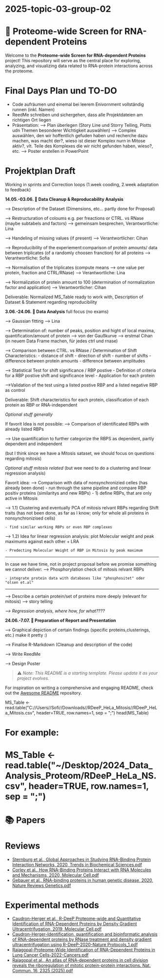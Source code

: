 # 2025-topic-03-group-02
# 🧬 Proteome-wide Screen for RNA-dependent Proteins

Welcome to the **Proteome-wide Screen for RNA-dependent Proteins** project! This repository will serve as the central place for exploring, analyzing, and visualizing data related to RNA-protein interactions across the proteome.

# Final Days Plan und TO-DO

- Code aufräumen und einemal bei leerem Enivornment vollständig runnen (inkl. Namen)
- ReedMe schreiben und sichergehen, dass alle Projektdateien am richtigen Ort liegen
- Präsentation: 
--> Plan überlegen (Story Line und Storry Telling, Plotts udn Themen besonderer Wichtigkeit auswählen)
--> Complex auswählen, den wir hoffentlich gefuden haben und recherche dazu machen, was macht der?, wieso ist dieser Komplex nurn in Mitose aktiv?, vlt. Teile des Komplexes die wir nicht gefunden haben, wieso?, etc. 
--> Poster erstellen in PowerPoint 

# Projektplan Draft
Working in sprints and Correction loops (1.week cooding, 2.week adaptation to feedback)

**14.05.-03.06. 🧹 Data Cleanup & Reproducability Analysis**

--> Description of the Dataset (Dimensions, etc... partly done for Proposal)

--> Restructuration of coloums e.g. per freactions or CTRL. vs RNase (maybe subtabels and factors) --> gemeinsam besprechen, Verantwortliche: Lina

--> Handeling of missing values (if present) --> Verantwortlicher: Cihan

--> Reproducibility of the experiement:comparison of protein amounts/ data between triplicates (of a randomly choosen franction) for all proteins --> Verantwortliche: Sofia

--> Normalisation of the triplicates (compute means --> one value per protein, fraction and CTRL/RNase) --> Verantwortliche: Lina

--> Normalization of protein amount to 100 (determination of normalization factor and application) --> Verantwortlicher: Cihan


Deliverable: Normalized MS_Table ready to work with, Description of Dataset & Statement regarding reproducibility

**3.06.-24.06. 🧐 Data Analysis** full focus (no exams)

--> Gaussian fitting --> Lina

--> Determination of: number of peaks, position and hight of local maxima, quantification/amount of protein --> von der Gaußkurve --> erstmal Cihan (in neuem Data Frame machen, für jedes ctrl und rnase)

--> Comparison between CTRL. vs RNase / Determination of Shift Characteristics: 
    - distance of shift
    - direction of shift
    - number of shifts
    - difference between protein amounts
    - difference between amplitudes
    
--> Statistical Test for shift significance / RBP postive
    - Definition of criteria for a RBP postive shift and significance level
    - Application for each protein
    
-->Validation of the test using a listed postive RBP and a listed negative RBP as control


Deliverable: Shift characteristics for each protein, classification of each protein as RBP or RNA-independent

_Optional stuff generally_ 

If favorit Idea is not possible: 
--> Comparison of identificated RBPs with already listed RBPs

--> Use quantification to further categorize the RBPS as dependent, partly dependent and independent 

(but I think since we have a Mitosis sataset, we should focus on questions regarding mitosis)
    
_Optional stuff mitosis related_ (but wee need to do a clustering and linear regression analysis)

Favorit idea: 
--> Comparison with data of nonsynchronizied celles (has already been done)
    - run through the same pipeline and compare RBP positiv proteins (similaritys and new RBPs)
    - 1) define RBPs, that are only active in Mitosis
    
--> 1.1) Clustering and eventually PCA of mitosis relvant RBPs regarding Shift traits (has not been done, as far as I know; only for whole all proteins in nonsynchronizised cells)

    - find similar working RBPs or even RBP complexes 
    
--> 1.2) Idea for linear regression analysis: plot Molecular weight and peak maximums against each other + LRA

    - Predecting Molecular Weight of RBP in Mitosis by peak maximum 
*******************************************************************************************
In case we have time, not in project proposal before we promise something we cannot deliver:
--> Phosphorylation check of mitosis relvant RBPs

    - integrate protein data with databases like "phosphositet" oder "olsen et.al"
*******************************************************************************************
    
--> Describe a certain protein/set of proteins more deeply (relevant for mitosis) --> story telling

_--> Regression analysis, where how, for what????_


**24.06.-7.07. 🎯 Preparation of Report and Presentation** 

--> Graphical depiction of certain findings (specific proteins,clusterings, etc.) make it pretty :)

--> Finalise R-Markdown (Cleanup and description of the code)

--> Write ReedMe

--> Design Poster


 

> ⚠️ _Note: This README is a starting template. Please update it as your project evolves._
>
For inspiration on writing a comprehensive and engaging README, check out the [Awesome README](https://github.com/matiassingers/awesome-readme?tab=readme-ov-file) repository.

MS_Table <- read.table("C://Users//Sofi//Downloads//RDeeP_HeLa_Mitosis//RDeeP_HeLa_Mitosis.csv", header=TRUE, row.names=1, sep = ";")
head(MS_Table)

# For example: 
# MS_Table <- read.table("~/Desktop/2024_Data_Analysis_Proteom/RDeeP_HeLa_NS.csv", header=TRUE, row.names=1, sep = ";")



# 📚 Papers

# Reviews
- [Sternburg et al., Global Approaches in Studying RNA-Binding Protein Interaction Networks, 2020, Trends in Biochemical Sciences.pdf](https://github.com/user-attachments/files/19981693/Sternburg.et.al.Global.Approaches.in.Studying.RNA-Binding.Protein.Interaction.Networks.2020.Trends.in.Biochemical.Sciences.pdf)
- [Corley et al., How RNA-Binding Proteins Interact with RNA Molecules and Mechanisms, 2020, Molecular Cell.pdf](https://github.com/user-attachments/files/19981705/Corley.et.al.How.RNA-Binding.Proteins.Interact.with.RNA.Molecules.and.Mechanisms.2020.Molecular.Cell.pdf)
- [Gebauer et al., RNA-binding proteins in human genetic disease, 2020, Nature Reviews Genetics.pdf](https://github.com/user-attachments/files/19981707/Gebauer.et.al.RNA-binding.proteins.in.human.genetic.disease.2020.Nature.Reviews.Genetics.pdf)

# Experimental methods
- [Caudron-Herger et al., R-DeeP Proteome-wide and Quantitative Identification of RNA-Dependent Proteins by Density Gradient Ultracentrifugation, 2019, Molecular Cell.pdf](https://github.com/user-attachments/files/19981712/Caudron-Herger.et.al.R-DeeP.Proteome-wide.and.Quantitative.Identification.of.RNA-Dependent.Proteins.by.Density.Gradient.Ultracentrifugation.2019.Molecular.Cell.pdf)
- [Caudron-Herger-Identification, quantification and bioinformatic analysis of RNA-dependent proteins by RNase treatment and density gradient ultracentrifugation using R-DeeP-2020-Nature Protocols_1.pdf](https://github.com/user-attachments/files/19981715/Caudron-Herger-Identification.quantification.and.bioinformatic.analysis.of.RNA-dependent.proteins.by.RNase.treatment.and.density.gradient.ultracentrifugation.using.R-DeeP-2020-Nature.Protocols_1.pdf)
- [Rajagopal-Proteome-Wide Identification of RNA-Dependent Proteins in Lung Cancer Cells-2022-Cancers.pdf](https://github.com/user-attachments/files/19981723/Rajagopal-Proteome-Wide.Identification.of.RNA-Dependent.Proteins.in.Lung.Cancer.Cells-2022-Cancers.pdf)
- [Rajagopal et al., An atlas of RNA-dependent proteins in cell division reveals the riboregulation of mitotic protein-protein interactions. Nat. Commun. 16, 2325 (2025).pdf](https://github.com/user-attachments/files/19981728/Rajagopal.et.al.An.atlas.of.RNA-dependent.proteins.in.cell.division.reveals.the.riboregulation.of.mitotic.protein-protein.interactions.Nat.Commun.16.2325.2025.pdf)
